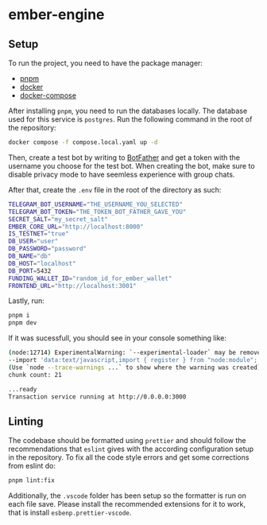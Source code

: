 # ember-engine

## Setup

To run the project, you need to have the package manager:

- [pnpm](https://pnpm.io/)
- [docker](https://www.docker.com/)
- [docker-compose](https://docs.docker.com/compose/)

After installing `pnpm`, you need to run the databases locally. The database used for
this service is `postgres`. Run the following command in the root of the
repository:

```bash
docker compose -f compose.local.yaml up -d
```

Then, create a test bot by writing to [BotFather](https://t.me/BotFather) and
get a token with the username you choose for the test bot. When creating the bot, make
sure to disable privacy mode to have seemless experience with group chats.

After that, create the `.env` file in the root of the directory as such:

```sh
TELEGRAM_BOT_USERNAME="THE_USERNAME_YOU_SELECTED"
TELEGRAM_BOT_TOKEN="THE_TOKEN_BOT_FATHER_GAVE_YOU"
SECRET_SALT="my_secret_salt"
EMBER_CORE_URL="http://localhost:8000"
IS_TESTNET="true"
DB_USER="user"
DB_PASSWORD="password"
DB_NAME="db"
DB_HOST="localhost"
DB_PORT=5432
FUNDING_WALLET_ID="random_id_for_ember_wallet"
FRONTEND_URL="http://localhost:3001"
```

Lastly, run:

```sh
pnpm i
pnpm dev
```

If it was sucessfull, you should see in your console something like:

```bash
(node:12714) ExperimentalWarning: `--experimental-loader` may be removed in the future; instead use `register()`:
--import 'data:text/javascript,import { register } from "node:module"; import { pathToFileURL } from "node:url"; register("ts-node/esm", pathToFileURL("./"));'
(Use `node --trace-warnings ...` to show where the warning was created)
chunk count: 21

...ready
Transaction service running at http://0.0.0.0:3000
```

## Linting

The codebase should be formatted using `prettier` and should follow the recommendations
that `eslint` gives with the according configuration setup in the repository. To fix
all the code style errors and get some corrections from eslint do:

```bash
pnpm lint:fix
```

Additionally, the `.vscode` folder has been setup so the formatter is run on each file
save. Please install the recommended extensions for it to work, that is install
`esbenp.prettier-vscode`.
